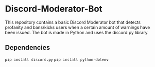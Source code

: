 # Discord-Moderator-Bot
This repository contains a basic Discord Moderator bot that detects profanity and bans/kicks users when a certain amount of warnings have been issued.
The bot is made in Python and uses the discord.py library.

## Dependencies
`pip install discord.py`
`pip install python-dotenv`
